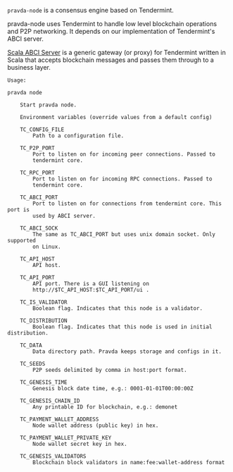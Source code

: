 `pravda-node` is a consensus engine based on Tendermint.

pravda-node uses Tendermint to handle low level blockchain operations and P2P
networking. It depends on our implementation of Tendermint's ABCI server.

[Scala ABCI Server](https://github.com/mytimecoin/scala-abci-server) is a
generic gateway (or proxy) for Tendermint written in Scala that accepts
blockchain messages and passes them through to a business layer.

```
Usage:

pravda node

    Start pravda node.

    Environment variables (override values from a default config)

    TC_CONFIG_FILE
        Path to a configuration file.

    TC_P2P_PORT
        Port to listen on for incoming peer connections. Passed to
        tendermint core.

    TC_RPC_PORT
        Port to listen on for incoming RPC connections. Passed to
        tendermint core.

    TC_ABCI_PORT
        Port to listen on for connections from tendermint core. This port is
        used by ABCI server.

    TC_ABCI_SOCK
        The same as TC_ABCI_PORT but uses unix domain socket. Only supported
        on Linux.

    TC_API_HOST
        API host.

    TC_API_PORT
        API port. There is a GUI listening on
        http://$TC_API_HOST:$TC_API_PORT/ui .

    TC_IS_VALIDATOR
        Boolean flag. Indicates that this node is a validator.

    TC_DISTRIBUTION
        Boolean flag. Indicates that this node is used in initial distribution.

    TC_DATA
        Data directory path. Pravda keeps storage and configs in it.

    TC_SEEDS
        P2P seeds delimited by comma in host:port format.

    TC_GENESIS_TIME
        Genesis block date time, e.g.: 0001-01-01T00:00:00Z

    TC_GENESIS_CHAIN_ID
        Any printable ID for blockchain, e.g.: demonet

    TC_PAYMENT_WALLET_ADDRESS
        Node wallet address (public key) in hex.

    TC_PAYMENT_WALLET_PRIVATE_KEY
        Node wallet secret key in hex.

    TC_GENESIS_VALIDATORS
        Blockchain block validators in name:fee:wallet-address format
```
